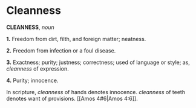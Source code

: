 # Cleanness

**CLEANNESS**, _noun_

**1.** Freedom from dirt, filth, and foreign matter; neatness.

**2.** Freedom from infection or a foul disease.

**3.** Exactness; purity; justness; correctness; used of language or style; as, _cleanness_ of expression.

**4.** Purity; innocence.

In scripture, _cleanness_ of hands denotes innocence. _cleanness_ of teeth denotes want of provisions. [[Amos 4#6|Amos 4:6]].